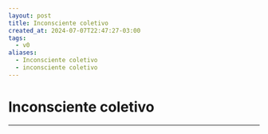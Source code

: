 ```yaml
---
layout: post
title: Inconsciente coletivo
created_at: 2024-07-07T22:47:27-03:00
tags:
  - v0
aliases:
  - Inconsciente coletivo
  - inconsciente coletivo
---
```

# Inconsciente coletivo
---

